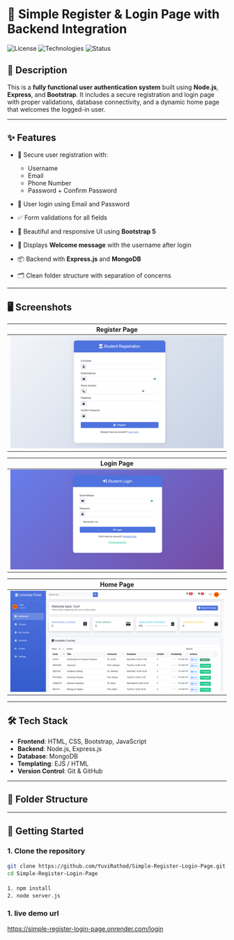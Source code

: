 # 🚀 Simple Register & Login Page with Backend Integration

![License](https://img.shields.io/badge/license-MIT-blue.svg)
![Technologies](https://img.shields.io/badge/Tech-HTML%2C%20CSS%2C%20JS%2C%20Node.js%2C%20Express%2C%20Bootstrap-orange)
![Status](https://img.shields.io/badge/status-Complete-brightgreen)

## 📌 Description

This is a **fully functional user authentication system** built using **Node.js**, **Express**, and **Bootstrap**. It includes a secure registration and login page with proper validations, database connectivity, and a dynamic home page that welcomes the logged-in user.

---

## ✨ Features

- 🔐 Secure user registration with:
  - Username
  - Email
  - Phone Number
  - Password + Confirm Password

- 🔑 User login using Email and Password

- ✅ Form validations for all fields

- 🎨 Beautiful and responsive UI using **Bootstrap 5**

- 🧠 Displays **Welcome message** with the username after login

- 📦 Backend with **Express.js** and **MongoDB**

- 🗂️ Clean folder structure with separation of concerns

---

## 🖥️ Screenshots

| Register Page |
|---------------|
| ![Register](register.png) |

 Login Page | 
|------------|
| ![Login](login-page.png) |

| Home Page |
| -----------|
| ![Home](home.png) |

---

## 🛠️ Tech Stack

- **Frontend**: HTML, CSS, Bootstrap, JavaScript
- **Backend**: Node.js, Express.js
- **Database**: MongoDB
- **Templating**: EJS / HTML
- **Version Control**: Git & GitHub

---

## 📂 Folder Structure


---

## 🚀 Getting Started

### 1. Clone the repository
```bash
git clone https://github.com/YuviRathod/Simple-Register-Login-Page.git
cd Simple-Register-Login-Page

1. npm install
2. node server.js
```
### 1. live demo url
 https://simple-register-login-page.onrender.com/login
